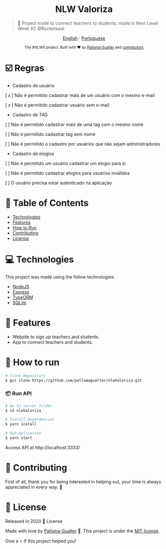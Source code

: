 <h1 align="center">NLW Valoriza</h1>

> :rocket: Project made to connect teachers to students, made in Next Level Week #2 @Rocketseat

<p align="center">
    <a href="README.md">English</a>
    ·
    <a href="README-pt.md">Portuguese</a>
 </p>

<div align="center">
  <sub>The #NLW6 project. Built with ❤︎ by
    <a href="https://github.com/pallomagualter/">Palloma Gualter</a> and
    <a href="https://github.com/pallomagualter/nlwValoriza/graphs/contributors">
      contributors
    </a>
  </sub>
</div>


# ☑️ Regras
    
- Cadastro de usuário

[ x ] Não é permitido cadastrar mais de um usuário com o mesmo e-mail

[ x ] Não é permitido cadastrar usuário sem e-mail

- Cadastro de TAG

[ ] Não é permitido cadastrar mais de uma tag com o mesmo nome

[ ] Não é permitido cadastrar tag sem nome

[ ] Não é permitido o cadastro por usuários que não sejam administradores

- Cadastro de elogios

[ ] Não é permitido um usuário cadastrar um elogio para si

[ ] Não é permitido cadastrar elogios para usuários inválidos

[ ] O usuário precisa estar autenticado na aplicação


# :pushpin: Table of Contents

* [Technologies](#computer-technologies)
* [Features](#rocket-features)
* [How to Run](#construction_worker-how-to-run)
* [Contributing](#tada-contributing)
* [License](#closed_book-license)


# :computer: Technologies
This project was made using the follow technologies:

* [NodeJS](https://nodejs.org/en/)      
* [Express](https://expressjs.com/)
* [TypeORM](https://typeorm.io/)
* [SQLite](https://www.sqlite.org/)    

# :rocket: Features

* Website to sign up teachers and students.
* App to connect teachers and students.

# :construction_worker: How to run
```bash
# Clone Repository
$ git clone https://github.com/pallomagualter/nlwValoriza.git
```
### 📦 Run API

```bash
# Go to server folder
$ cd nlwValoriza

# Install Dependencies
$ yarn install

# Run Aplication
$ yarn start
```
Access API at http://localhost:3333/


# :tada: Contributing
First of all, thank you for being interested in helping out, your time is always appreciated in every way. :100:

# :closed_book: License

Released in 2020 :closed_book: License

Made with love by [Palloma Gualter](https://github.com/pallomagualter.git) 🚀.
This project is under the [MIT license](./LICENSE).


Give a ⭐️ if this project helped you!
